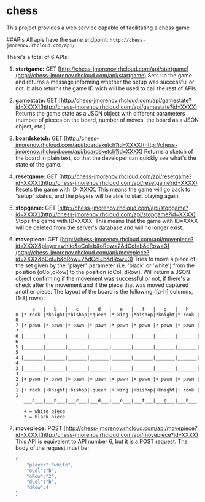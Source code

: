 # chess
This project provides a web service capable of facilitating a chess game

##APIs
All apis have the same endpoint: `http://chess-jmorenov.rhcloud.com/api/`

There's a total of 6 APIs:
 1. __startgame:__ GET [http://chess-jmorenov.rhcloud.com/api/startgame](http://chess-jmorenov.rhcloud.com/api/startgame)
    Sets up the game and returns a message informing whether the setup was successful or not. It also returns the game ID wich will be used to call the rest of APIs.

 2. __gamestate:__ GET [http://chess-jmorenov.rhcloud.com/api/gamestate?id=XXXX](http://chess-jmorenov.rhcloud.com/api/gamestate?id=XXXX)
    Returns the game state as a JSON object with different parameters (number of pieces on the board, number of moves, the board as a JSON object, etc.)

 3. __boardsketch:__ GET [http://chess-jmorenov.rhcloud.com/api/boardsketch?id=XXXX](http://chess-jmorenov.rhcloud.com/api/boardsketch?id=XXXX)
    Returns a sketch of the board in plain text, so that the developer can quickly see what's the state of the game.

 4. __resetgame:__ GET [http://chess-jmorenov.rhcloud.com/api/resetgame?id=XXXX](http://chess-jmorenov.rhcloud.com/api/resetgame?id=XXXX)
    Resets the game with ID=XXXX. This means the game will go back to "setup" status, and the players will be able to start playing again.

 5. __stopgame:__ GET [http://chess-jmorenov.rhcloud.com/api/stopgame?id=XXXX](http://chess-jmorenov.rhcloud.com/api/stopgame?id=XXXX)
    Stops the game with ID=XXXX. This means that the game with ID=XXXX will be deleted from the server's database and will no longer exist.

 6. __movepiece:__ GET [http://chess-jmorenov.rhcloud.com/api/movepiece?id=XXXX&player=white&oCol=b&oRow=2&dCol=b&dRow=3](http://chess-jmorenov.rhcloud.com/api/movepiece?id=XXXX&oCol=b&oRow=2&dCol=b&dRow=3)
    Tries to move a piece of the set given by the "player" parameter (i.e. 'black' or 'white') from the position (oCol,oRow) to the position (dCol, dRow). Will return a JSON object confirming if the movement was successful or not, if there's a check after the movement and if the piece that was moved captured another piece. The layout of the board is the following ([a-h] columns, [1-8] rows):
    ```
       ___a___|___b___|___c___|___d___|___e___|___f___|___g___|___h___   
    8 |* rook |*knight|*bishop|*queen |* king |*bishop|*knight|* rook | 8
    7 |* pawn |* pawn |* pawn |* pawn |* pawn |* pawn |* pawn |* pawn | 7
    6 |_______|_______|_______|_______|_______|_______|_______|_______| 6
    5 |_______|_______|_______|_______|_______|_______|_______|_______| 5
    4 |_______|_______|_______|_______|_______|_______|_______|_______| 4
    3 |_______|_______|_______|_______|_______|_______|_______|_______| 3
    2 |+ pawn |+ pawn |+ pawn |+ pawn |+ pawn |+ pawn |+ pawn |+ pawn | 2
    1 |+ rook |+knight|+bishop|+queen |+ king |+bishop|+knight|+ rook | 1
       ___a___|___b___|___c___|___d___|___e___|___f___|___g___|___h___   
    
       + = white piece   
       * = black piece   
    ```
 7. __movepiece:__ POST [http://chess-jmorenov.rhcloud.com/api/movepiece?id=XXXX](http://chess-jmorenov.rhcloud.com/api/movepiece?id=XXXX)
    This API is equivalent to API number 6, but it is a POST request. The body of the request must be:
    ```javascript
    {
        "player":"white",
        "oCol":"b",
        "oRow":"2",
        "dCol":"b",
        "dRow":4
    }
    ```